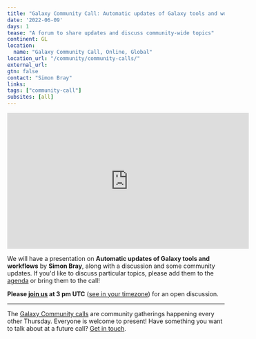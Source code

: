 ```yaml
---
title: "Galaxy Community Call: Automatic updates of Galaxy tools and workflows"
date: '2022-06-09'
days: 1
tease: "A forum to share updates and discuss community-wide topics"
continent: GL
location:
  name: "Galaxy Community Call, Online, Global"
location_url: "/community/community-calls/"
external_url:
gtn: false
contact: "Simon Bray"
links:
tags: ["community-call"]
subsites: [all]
---
```


<iframe width="560" height="315" src="https://www.youtube.com/embed/ob8dNeCRaic" title="YouTube video player" frameborder="0" allow="accelerometer; autoplay; clipboard-write; encrypted-media; gyroscope; picture-in-picture" allowfullscreen></iframe>

We will have a presentation on **Automatic updates of Galaxy tools and workflows** by **Simon Bray**, along with a discussion and some community updates. If you'd like to discuss particular topics, please add them to the [agenda](https://docs.google.com/document/d/1PYUnO_td7f-l0fxRYDn8D6ER7W6eY-E9mUx8ErT8kJ4/edit?usp=sharing) or bring them to the call!

**Please [join us](https://psu.zoom.us/j/93612426920?pwd=L2VxNWRwQkZhODR4aDZIbnV2VzhXZz09) at 3 pm UTC** ([see in your timezone](https://www.timeanddate.com/worldclock/fixedtime.html?msg=Galaxy+community+call&iso=20220609T15)) for an open discussion.

---

The [Galaxy Community calls](/community/community-calls/) are community gatherings happening every other Thursday. Everyone is welcome to present! Have something you want to talk about at a future call? [Get in touch](mailto:outreach@galaxyproject.org).
